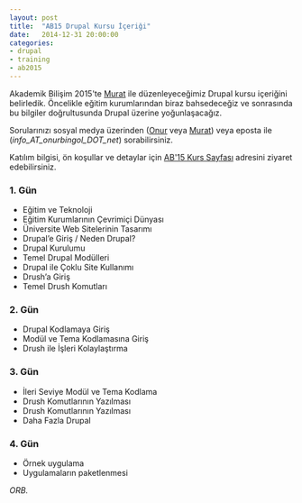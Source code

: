```yaml
---
layout: post
title:  "AB15 Drupal Kursu İçeriği"
date:   2014-12-31 20:00:00
categories:
- drupal
- training
- ab2015
---
```


Akademik Bilişim 2015'te [Murat](http://www.muratduman.com) ile düzenleyeceğimiz Drupal kursu içeriğini belirledik.  Öncelikle eğitim kurumlarından biraz bahsedeceğiz ve sonrasında bu bilgiler doğrultusunda Drupal üzerine yoğunlaşacağız.

Sorularınızı sosyal medya üzerinden ([Onur](https://twtitter.com/orbingol) veya [Murat](https://twitter.com/mduman)) veya eposta ile (*info_AT_onurbingol_DOT_net*) sorabilirsiniz.

Katılım bilgisi, ön koşullar ve detaylar için [AB'15 Kurs Sayfası](http://ab.org.tr/ab15/Kurs/164.html) adresini ziyaret edebilirsiniz.

### 1. Gün

* Eğitim ve Teknoloji
* Eğitim Kurumlarının Çevrimiçi Dünyası
* Üniversite Web Sitelerinin Tasarımı
* Drupal’e Giriş / Neden Drupal?
* Drupal Kurulumu
* Temel Drupal Modülleri
* Drupal ile Çoklu Site Kullanımı
* Drush’a Giriş
* Temel Drush Komutları

### 2. Gün

* Drupal Kodlamaya Giriş
* Modül ve Tema Kodlamasına Giriş
* Drush ile İşleri Kolaylaştırma

### 3. Gün

* İleri Seviye Modül ve Tema Kodlama
* Drush Komutlarının Yazılması
* Drush Komutlarının Yazılması
* Daha Fazla Drupal

### 4. Gün

* Örnek uygulama
* Uygulamaların paketlenmesi

*ORB.*



